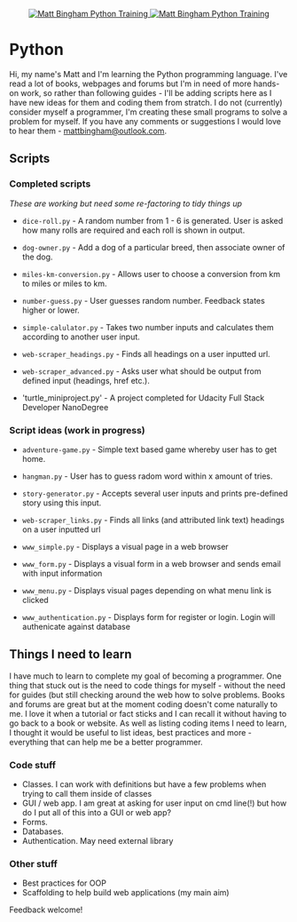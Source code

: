 <p align="center">
    <a href="https://github.com/mattbingham/Python">
        <img src="https://img.shields.io/badge/Training-Ongoing-orange.svg"
             alt="Matt Bingham Python Training">
    </a>
    <a href="https://www.python.org/">
        <img src="https://img.shields.io/badge/Python-3.5>-green.svg"
             alt="Matt Bingham Python Training">
    </a>
</p>

# Python
Hi, my name's Matt and I'm learning the Python programming language. I've read a lot of books, webpages and forums but I'm in need of more hands-on work, so rather than following guides - I'll be adding scripts here as I have new ideas for them and coding them from stratch. I do not (currently) consider myself a programmer, I'm creating these small programs to solve a problem for myself. If you have any comments or suggestions I would love to hear them - mattbingham@outlook.com.

## Scripts

### Completed scripts
_These are working but need some re-factoring to tidy things up_
- `dice-roll.py` - A random number from 1 - 6 is generated. User is asked how many rolls are required and each roll is shown in output.

- `dog-owner.py` - Add a dog of a particular breed, then associate owner of the dog.

- `miles-km-conversion.py` - Allows user to choose a conversion from km to miles or miles to km.

- `number-guess.py` - User guesses random number. Feedback states higher or lower.

- `simple-calulator.py` - Takes two number inputs and calculates them according to another user input.

- `web-scraper_headings.py` - Finds all headings on a user inputted url.

- `web-scraper_advanced.py` - Asks user what should be output from defined input (headings, href etc.).

- 'turtle_miniproject.py' - A project completed for Udacity Full Stack Developer NanoDegree

### Script ideas (work in progress)
- `adventure-game.py` - Simple text based game whereby user has to get home.

- `hangman.py` - User has to guess radom word within x amount of tries.

- `story-generator.py` - Accepts several user inputs and prints pre-defined story using this input.

- `web-scraper_links.py` - Finds all links (and attributed link text) headings on a user inputted url

- `www_simple.py` - Displays a visual page in a web browser

- `www_form.py` - Displays a visual form in a web browser and sends email with input information

- `www_menu.py` - Displays visual pages depending on what menu link is clicked

- `www_authentication.py` - Displays form for register or login. Login will authenicate against database 

## Things I need to learn
I have much to learn to complete my goal of becoming a programmer. One thing that stuck out is the need to code things for myself - without the need for guides (but still checking around the web how to solve problems. Books and forums are great but at the moment coding doesn't come naturally to me. I love it when a tutorial or fact sticks and I can recall it without having to go back to a book or website. As well as listing coding items I need to learn, I thought it would be useful to list ideas, best practices and more - everything that can help me be a better programmer.

### Code stuff

- Classes. I can work with definitions but have a few problems when trying to call them inside of classes
- GUI / web app. I am great at asking for user input on cmd line(!) but how do I put all of this into a GUI or web app?
- Forms.
- Databases.
- Authentication. May need external library

### Other stuff

- Best practices for OOP
- Scaffolding to help build web applications (my main aim)

Feedback welcome!